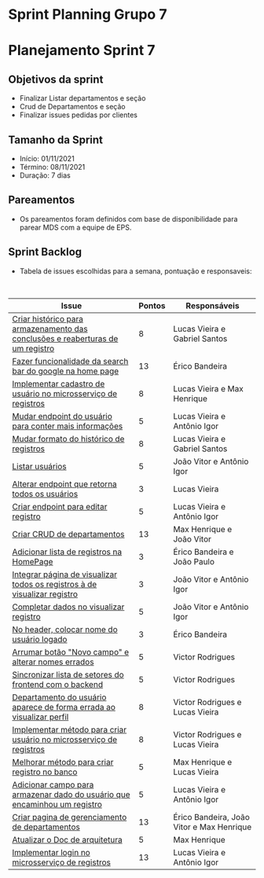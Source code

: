 # Sprint Planning Grupo 7

# Planejamento Sprint 7

## Objetivos da sprint

- Finalizar Listar departamentos e seção
- Crud de Departamentos e seção
- Finalizar issues pedidas por clientes

## Tamanho da Sprint

- Início: 01/11/2021
- Término: 08/11/2021
- Duração: 7 dias

## Pareamentos

- Os pareamentos foram definidos com base de disponibilidade para parear MDS com a equipe de EPS.

## Sprint Backlog

- Tabela de issues escolhidas para a semana, pontuação e responsaveis:

<br>

| Issue                                                                                                                                      | Pontos | Responsáveis                                |
| ------------------------------------------------------------------------------------------------------------------------------------------ | ------ | ------------------------------------------- |
| [Criar histórico para armazenamento das conclusões e reaberturas de um registro](https://github.com/fga-eps-mds/2021.1-Oraculo/issues/151) | 8      | Lucas Vieira e Gabriel Santos               |
| [Fazer funcionalidade da search bar do google na home page](https://github.com/fga-eps-mds/2021.1-Oraculo/issues/158)                      | 13     | Érico Bandeira                              |
| [Implementar cadastro de usuário no microsserviço de registros](https://github.com/fga-eps-mds/2021.1-Oraculo/issues/142)                  | 8      | Lucas Vieira e Max Henrique                 |
| [Mudar endpoint do usuário para conter mais informações](https://github.com/fga-eps-mds/2021.1-Oraculo/issues/150)                         | 5      | Lucas Vieira e Antônio Igor                 |
| [Mudar formato do histórico de registros](https://github.com/fga-eps-mds/2021.1-Oraculo/issues/164)                                        | 8      | Lucas Vieira e Gabriel Santos               |
| [Listar usuários](https://github.com/fga-eps-mds/2021.1-Oraculo/issues/159)                                                                | 5      | João Vitor e Antônio Igor                   |
| [Alterar endpoint que retorna todos os usuários](https://github.com/fga-eps-mds/2021.1-Oraculo/issues/162)                                 | 3      | Lucas Vieira                                |
| [Criar endpoint para editar registro](https://github.com/fga-eps-mds/2021.1-Oraculo/issues/161)                                            | 5      | Lucas Vieira e Antônio Igor                 |
| [Criar CRUD de departamentos](https://github.com/fga-eps-mds/2021.1-Oraculo/issues/146)                                                    | 13     | Max Henrique e João Vitor                   |
| [Adicionar lista de registros na HomePage](https://github.com/fga-eps-mds/2021.1-Oraculo/issues/116)                                       | 3      | Érico Bandeira e João Paulo                 |
| [Integrar página de visualizar todos os registros à de visualizar registro](https://github.com/fga-eps-mds/2021.1-Oraculo/issues/148)      | 3      | João Vitor e Antônio Igor                   |
| [Completar dados no visualizar registro](https://github.com/fga-eps-mds/2021.1-Oraculo/issues/145)                                         | 5      | João Vitor e Antônio Igor                   |
| [No header, colocar nome do usuário logado](https://github.com/fga-eps-mds/2021.1-Oraculo/issues/151)                                      | 3      | Érico Bandeira                              |
| [Arrumar botão "Novo campo" e alterar nomes errados](https://github.com/fga-eps-mds/2021.1-Oraculo/issues/124)                             | 5      | Victor Rodrigues                            |
| [Sincronizar lista de setores do frontend com o backend](https://github.com/fga-eps-mds/2021.1-Oraculo/issues/124)                         | 5      | Victor Rodrigues                            |
| [Departamento do usuário aparece de forma errada ao visualizar perfil](https://github.com/fga-eps-mds/2021.1-Oraculo/issues/144)           | 8      | Victor Rodrigues e Lucas Vieira             |
| [Implementar método para criar usuário no microsserviço de registros](https://github.com/fga-eps-mds/2021.1-Oraculo/issues/144)            | 8      | Victor Rodrigues e Lucas Vieira             |
| [Melhorar método para criar registro no banco](https://github.com/fga-eps-mds/2021.1-Oraculo/issues/144)                                   | 5      | Max Henrique e Lucas Vieira                 |
| [Adicionar campo para armazenar dado do usuário que encaminhou um registro](https://github.com/fga-eps-mds/2021.1-Oraculo/issues/109)      | 5      | Lucas Vieira e Antônio Igor                 |
| [Criar pagina de gerenciamento de departamentos](https://github.com/fga-eps-mds/2021.1-Oraculo/issues/147)                                 | 13     | Érico Bandeira, João Vitor e Max Henrique   |
| [Atualizar o Doc de arquitetura](https://github.com/fga-eps-mds/2021.1-Oraculo/issues/126)                                                 | 5      | Max Henrique                                |
| [Implementar login no microsserviço de registros](https://github.com/fga-eps-mds/2021.1-Oraculo/issues/126)                                | 13     | Lucas Vieira e Antônio Igor                 |
